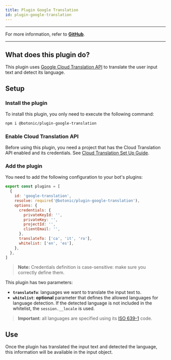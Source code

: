 ```yaml
---
title: Plugin Google Translation
id: plugin-google-translation
---
```


---

For more information, refer to **[GitHub](https://github.com/hubtype/botonic/tree/master/packages/botonic-plugin-google-translation)**.

---

## What does this plugin do?

This plugin uses [Google Cloud Translation API](https://cloud.google.com/translate) to translate the user input text and detect its language.

## Setup

### Install the plugin

To install this plugin, you only need to execute the following command:

```bash
npm i @botonic/plugin-google-translation
```

### Enable Cloud Translation API

Before using this plugin, you need a project that has the Cloud Translation API enabled and its credentials. See [Cloud Translation Set Up Guide](https://cloud.google.com/translate/docs/setup).

### Add the plugin

You need to add the following configuration to your bot's plugins:

```js
export const plugins = [
  {
    id: 'google-translation',
    resolve: require('@botonic/plugin-google-translation'),
    options: {
      credentials: {
        privateKeyId: '',
        privateKey: '',
        projectId: '',
        clientEmail: '',
      },
      translateTo: ['ca', 'it', 'ro'],
      whitelist: ['en', 'es'],
    },
  },
]
```

> **Note:** Credentials definition is case-sensitive: make sure you correctly define them.

This plugin has two parameters:

- **`translateTo`**: languages we want to translate the input text to.
- **`whitelist`**: **optional** parameter that defines the allowed languages for language detection. If the detected language is not included in the whitelist, the `session.__locale` is used.

> **Important**: all languages are specified using its [ISO 639-1](https://en.wikipedia.org/wiki/List_of_ISO_639-1_codes) code.

## Use

Once the plugin has translated the input text and detected the language, this information will be available in the input object.
